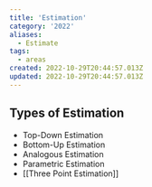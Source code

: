 ```yaml
---
title: 'Estimation'
category: '2022'
aliases:
  - Estimate
tags:
  - areas
created: 2022-10-29T20:44:57.013Z
updated: 2022-10-29T20:44:57.013Z
---
```


## Types of Estimation

- Top-Down Estimation
- Bottom-Up Estimation
- Analogous Estimation
- Parametric Estimation
- [[Three Point Estimation]]


